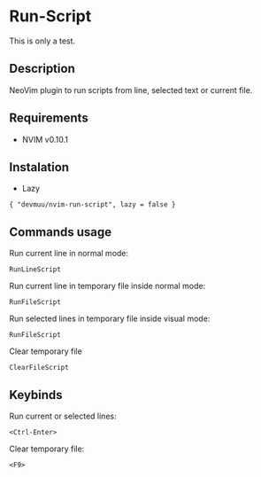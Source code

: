
# Run-Script

This is only a test.

## Description

NeoVim plugin to run scripts from line, selected text or current file.

## Requirements

- NVIM v0.10.1

## Instalation

- Lazy

```
{ "devmuu/nvim-run-script", lazy = false }
```

## Commands usage

Run current line in normal mode:

```
RunLineScript
```

Run current line in temporary file inside normal mode:

```
RunFileScript
```

Run selected lines in temporary file inside visual mode:

```
RunFileScript
```

Clear temporary file

```
ClearFileScript
```

## Keybinds

Run current or selected lines:

```
<Ctrl-Enter>
```

Clear temporary file:

```
<F9>
```
